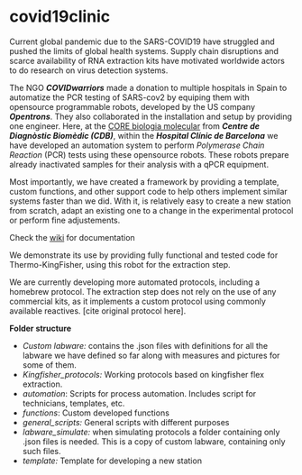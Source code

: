 # covid19clinic

Current global pandemic due to the SARS-COVID19 have struggled and pushed the limits of global health systems. Supply chain disruptions and scarce availability of RNA extraction kits have motivated worldwide actors to do research on virus detection systems.

The NGO ***COVIDwarriors*** made a donation to multiple hospitals in Spain to automatize the PCR testing of SARS-cov2 by equiping them with opensource programmable robots, developed by the US company ***Opentrons***. They also collaborated in the installation and setup by providing one engineer.
Here, at the [CORE biologia molecular](http://cdb.hospitalclinic.org/laboratorios/laboratorio_core_bm/en_index/) from ***Centre de Diagnòstic Biomèdic (CDB)***, within the ***Hospital Clínic de Barcelona*** we have developed an automation system to perform *Polymerase Chain Reaction* (PCR) tests using these opensource robots. These robots prepare already inactivated samples for their analysis with a qPCR equipment.

Most importantly, we have created a framework by providing a template, custom functions, and other support code to help others implement similar systems faster than we did. With it, is relatively easy to create a new station from scratch, adapt an existing one to a change in the experimental protocol or perform fine adjustements.

Check the [wiki](https://github.com/CDB-coreBM/covid19clinic/wiki) for documentation 

We demonstrate its use by providing fully functional and tested code for Thermo-KingFisher, using this robot for the extraction step.

We are currently developing more automated protocols, including a homebrew protocol. The extraction step does not rely on the use of any commercial kits, as it implements a custom protocol using commonly available reactives. [cite original protocol here].


**Folder structure**
- *Custom labware:* contains the .json files with definitions for all the labware we have defined so far along with measures and pictures for some of them.
- *Kingfisher_protocols:* Working protocols based on kingfisher flex extraction.
- *automation*: Scripts for process automation. Includes script for technicians, templates, etc.
- *functions*: Custom developed functions
- *general_scripts:* General scripts with different purposes
- *labware_simulate:* when simulating protocols a folder containing only .json files is needed. This is a copy of custom labware, containing only such files.
- *template:* Template for developing a new station
